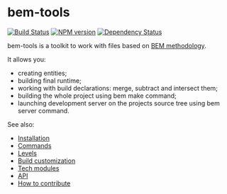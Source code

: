 # bem-tools
[![Build Status](https://secure.travis-ci.org/bem/bem-tools.png?branch=master)](http://travis-ci.org/bem/bem-tools)
[![NPM version](https://badge.fury.io/js/bem.png)](http://badge.fury.io/js/bem)
[![Dependency Status](https://david-dm.org/bem/bem-tools.png)](https://david-dm.org/bem/bem-tools)

bem-tools is a toolkit to work with files based on [BEM methodology](http://bem.info/method/).

It allows you:

* creating entities;
* building final runtime;
* working with build declarations: merge, subtract and intersect them;
* building the whole project using bem make command;
* launching development server on the projects source tree using bem server command.

See also:

* [Installation](http://bem.info/tools/bem/installation/)
* [Commands](http://bem.info/tools/bem/commands/)
* [Levels](http://bem.info/tools/bem/levels/)
* [Build customization](http://bem.info/tools/bem/customization/)
* [Tech modules](http://bem.info/tools/bem/tech-modules/)
* [API](http://bem.info/tools/bem/api/)
* [How to contribute](http://bem.info/tools/bem/contribute/)
